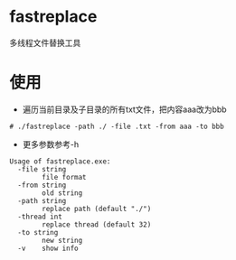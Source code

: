 # fastreplace
多线程文件替换工具

# 使用
* 遍历当前目录及子目录的所有txt文件，把内容aaa改为bbb
```
# ./fastreplace -path ./ -file .txt -from aaa -to bbb
```
* 更多参数参考-h
```
Usage of fastreplace.exe:
  -file string
        file format
  -from string
        old string
  -path string
        replace path (default "./")
  -thread int
        replace thread (default 32)
  -to string
        new string
  -v    show info
```
